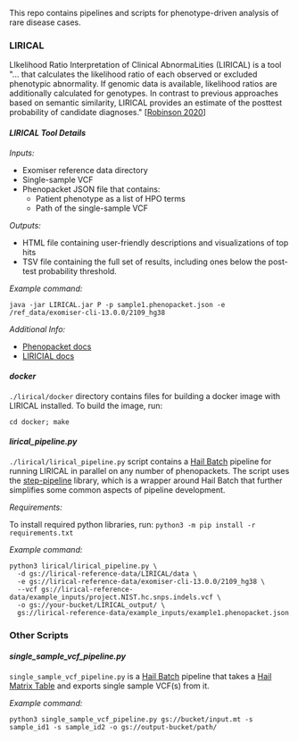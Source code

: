 This repo contains pipelines and scripts for phenotype-driven analysis of rare disease cases. 

### LIRICAL

LIkelihood Ratio Interpretation of Clinical AbnormaLities (LIRICAL) is a tool 
"... that calculates the likelihood ratio of each observed or excluded phenotypic abnormality. 
If genomic data is available, likelihood ratios are additionally calculated for genotypes. 
In contrast to previous approaches based on semantic similarity, LIRICAL provides an estimate 
of the posttest probability of candidate diagnoses."
[[Robinson 2020](https://www.ncbi.nlm.nih.gov/pmc/articles/PMC7477017 )]   

#### *LIRICAL Tool Details*

*Inputs:*
* Exomiser reference data directory 
* Single-sample VCF
* Phenopacket JSON file that contains:
  * Patient phenotype as a list of HPO terms
  * Path of the single-sample VCF

*Outputs:*
* HTML file containing user-friendly descriptions and visualizations of top hits
* TSV file containing the full set of results, including ones below the post-test probability threshold.   

*Example command:*   

```
java -jar LIRICAL.jar P -p sample1.phenopacket.json -e /ref_data/exomiser-cli-13.0.0/2109_hg38
```

*Additional Info:*

* [Phenopacket docs](https://phenopacket-schema.readthedocs.io/en/latest/)
* [LIRICIAL docs](https://lirical.readthedocs.io/en/latest/index.html)

#### *docker*

`./lirical/docker` directory contains files for building a docker image with LIRICAL installed.
To build the image, run:
```
cd docker; make
```

#### *lirical_pipeline.py*

`./lirical/lirical_pipeline.py` script contains a [Hail Batch](https://hail.is/docs/batch/getting_started.html) 
pipeline for running LIRICAL in parallel on any number of phenopackets.
The script uses the [step-pipeline](https://github.com/bw2/step-pipeline) library, which is a wrapper
around Hail Batch that further simplifies some common aspects of pipeline development. 

*Requirements:*

To install required python libraries, run: `python3 -m pip install -r requirements.txt`  

*Example command:*

```
python3 lirical/lirical_pipeline.py \
  -d gs://lirical-reference-data/LIRICAL/data \
  -e gs://lirical-reference-data/exomiser-cli-13.0.0/2109_hg38 \
  --vcf gs://lirical-reference-data/example_inputs/project.NIST.hc.snps.indels.vcf \
  -o gs://your-bucket/LIRICAL_output/ \
  gs://lirical-reference-data/example_inputs/example1.phenopacket.json  
```
 

### Other Scripts

#### *single_sample_vcf_pipeline.py* 
`single_sample_vcf_pipeline.py` is a [Hail Batch](https://hail.is/docs/batch/getting_started.html) pipeline 
that takes a [Hail Matrix Table](https://hail.is/docs/0.2/hail.MatrixTable.html) and exports single sample VCF(s) from it.   


*Example command:*

```
python3 single_sample_vcf_pipeline.py gs://bucket/input.mt -s sample_id1 -s sample_id2 -o gs://output-bucket/path/
```
